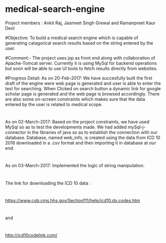 # medical-search-engine

Project members :
Ankit Raj, Jasmeet Singh Grewal and Ramanpreet Kaur Deol

#Objective:
To build a medical search engine which is capable of generating
catagorical search results based on the string entered by the user.

#Comment:- 
The project uses jsp as front end along with collaboration of Apache-Tomcat server.
Currently it is using MySql for backend operations 
but soon will be able to use UI tools to fetch results directly from websites.
 
#Progress Detail:
 As on 20-Feb-2017:
We have succesfully built the first draft of the engine were web page is generated and user is able to enter the text for searching.
When Clicked on search button a dynamic link for google scholar  page is generated and
the web page is browsed accordingly.
There are also some on-screen constraints which makes sure that the data entered by the user is related to medical scope.
#
As on 02-March-2017: Based on the project constraints, we have used MySql so as to test the developments made.
We had added mySql-j-connector in the libraries of java so as to establish the connection with our database.
Database, named web_info, is created using the data from ICD 10 2016 downloaded in a .csv format and then importing it in database at our end. 
#
As on 03-March-2017: Implemented the logic of string manipulation.
#
The link for downloading the ICD 10 data :
#
https://www.cob.cms.hhs.gov/Section111/help/icd10.dx.codes.htm
#
and 
#
http://icd10codelink.com/
